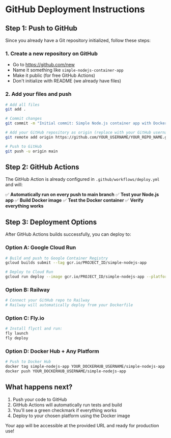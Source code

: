 # GitHub Deployment Instructions

## Step 1: Push to GitHub

Since you already have a Git repository initialized, follow these steps:

### 1. Create a new repository on GitHub
- Go to https://github.com/new
- Name it something like `simple-nodejs-container-app`
- Make it public (for free GitHub Actions)
- Don't initialize with README (we already have files)

### 2. Add your files and push
```bash
# Add all files
git add .

# Commit changes
git commit -m "Initial commit: Simple Node.js container app with Docker and GitHub Actions"

# Add your GitHub repository as origin (replace with your GitHub username/repo)
git remote add origin https://github.com/YOUR_USERNAME/YOUR_REPO_NAME.git

# Push to GitHub
git push -u origin main
```

## Step 2: GitHub Actions

The GitHub Action is already configured in `.github/workflows/deploy.yml` and will:

✅ **Automatically run on every push to main branch**
✅ **Test your Node.js app**
✅ **Build Docker image** 
✅ **Test the Docker container**
✅ **Verify everything works**

## Step 3: Deployment Options

After GitHub Actions builds successfully, you can deploy to:

### Option A: Google Cloud Run
```bash
# Build and push to Google Container Registry
gcloud builds submit --tag gcr.io/PROJECT_ID/simple-nodejs-app

# Deploy to Cloud Run
gcloud run deploy --image gcr.io/PROJECT_ID/simple-nodejs-app --platform managed
```

### Option B: Railway
```bash
# Connect your GitHub repo to Railway
# Railway will automatically deploy from your Dockerfile
```

### Option C: Fly.io
```bash
# Install flyctl and run:
fly launch
fly deploy
```

### Option D: Docker Hub + Any Platform
```bash
# Push to Docker Hub
docker tag simple-nodejs-app YOUR_DOCKERHUB_USERNAME/simple-nodejs-app
docker push YOUR_DOCKERHUB_USERNAME/simple-nodejs-app
```

## What happens next?

1. Push your code to GitHub
2. GitHub Actions will automatically run tests and build
3. You'll see a green checkmark if everything works
4. Deploy to your chosen platform using the Docker image

Your app will be accessible at the provided URL and ready for production use!